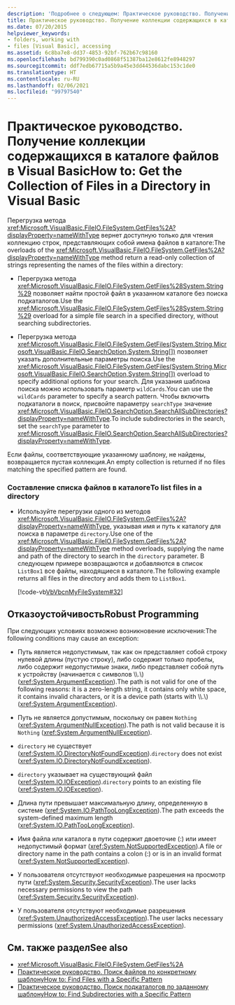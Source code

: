 ```yaml
---
description: 'Подробнее о следующем: Практическое руководство. Получение коллекции содержащихся в каталоге файлов в Visual Basic'
title: Практическое руководство. Получение коллекции содержащихся в каталоге файлов
ms.date: 07/20/2015
helpviewer_keywords:
- folders, working with
- files [Visual Basic], accessing
ms.assetid: 6c8ba7e8-dd37-4853-92bf-762b67c98160
ms.openlocfilehash: bd799390c0ad0868f51387ba12e8612fe8948297
ms.sourcegitcommit: ddf7edb67715a5b9a45e3dd44536dabc153c1de0
ms.translationtype: HT
ms.contentlocale: ru-RU
ms.lasthandoff: 02/06/2021
ms.locfileid: "99797540"
---
```

# <a name="how-to-get-the-collection-of-files-in-a-directory-in-visual-basic"></a><span data-ttu-id="f643a-103">Практическое руководство. Получение коллекции содержащихся в каталоге файлов в Visual Basic</span><span class="sxs-lookup"><span data-stu-id="f643a-103">How to: Get the Collection of Files in a Directory in Visual Basic</span></span>

<span data-ttu-id="f643a-104">Перегрузка метода <xref:Microsoft.VisualBasic.FileIO.FileSystem.GetFiles%2A?displayProperty=nameWithType> вернет доступную только для чтения коллекцию строк, представляющих собой имена файлов в каталоге:</span><span class="sxs-lookup"><span data-stu-id="f643a-104">The overloads of the <xref:Microsoft.VisualBasic.FileIO.FileSystem.GetFiles%2A?displayProperty=nameWithType> method return a read-only collection of strings representing the names of the files within a directory:</span></span>  
  
- <span data-ttu-id="f643a-105">Перегрузка метода <xref:Microsoft.VisualBasic.FileIO.FileSystem.GetFiles%28System.String%29> позволяет найти простой файл в указанном каталоге без поиска подкаталогов.</span><span class="sxs-lookup"><span data-stu-id="f643a-105">Use the <xref:Microsoft.VisualBasic.FileIO.FileSystem.GetFiles%28System.String%29> overload for a simple file search in a specified directory, without searching subdirectories.</span></span>  
  
- <span data-ttu-id="f643a-106">Перегрузка метода <xref:Microsoft.VisualBasic.FileIO.FileSystem.GetFiles(System.String,Microsoft.VisualBasic.FileIO.SearchOption,System.String[])> позволяет указать дополнительные параметры поиска.</span><span class="sxs-lookup"><span data-stu-id="f643a-106">Use the <xref:Microsoft.VisualBasic.FileIO.FileSystem.GetFiles(System.String,Microsoft.VisualBasic.FileIO.SearchOption,System.String[])> overload to specify additional options for your search.</span></span> <span data-ttu-id="f643a-107">Для указания шаблона поиска можно использовать параметр `wildCards`.</span><span class="sxs-lookup"><span data-stu-id="f643a-107">You can use the `wildCards` parameter to specify a search pattern.</span></span> <span data-ttu-id="f643a-108">Чтобы включить подкаталоги в поиск, присвойте параметру `searchType` значение <xref:Microsoft.VisualBasic.FileIO.SearchOption.SearchAllSubDirectories?displayProperty=nameWithType>.</span><span class="sxs-lookup"><span data-stu-id="f643a-108">To include subdirectories in the search, set the `searchType` parameter to <xref:Microsoft.VisualBasic.FileIO.SearchOption.SearchAllSubDirectories?displayProperty=nameWithType>.</span></span>  
  
 <span data-ttu-id="f643a-109">Если файлы, соответствующие указанному шаблону, не найдены, возвращается пустая коллекция.</span><span class="sxs-lookup"><span data-stu-id="f643a-109">An empty collection is returned if no files matching the specified pattern are found.</span></span>  
  
### <a name="to-list-files-in-a-directory"></a><span data-ttu-id="f643a-110">Составление списка файлов в каталоге</span><span class="sxs-lookup"><span data-stu-id="f643a-110">To list files in a directory</span></span>  
  
- <span data-ttu-id="f643a-111">Используйте перегрузки одного из методов <xref:Microsoft.VisualBasic.FileIO.FileSystem.GetFiles%2A?displayProperty=nameWithType>, указывая имя и путь к каталогу для поиска в параметре `directory`.</span><span class="sxs-lookup"><span data-stu-id="f643a-111">Use one of the <xref:Microsoft.VisualBasic.FileIO.FileSystem.GetFiles%2A?displayProperty=nameWithType> method overloads, supplying the name and path of the directory to search in the `directory` parameter.</span></span> <span data-ttu-id="f643a-112">В следующем примере возвращаются и добавляются в список `ListBox1` все файлы, находящиеся в каталоге.</span><span class="sxs-lookup"><span data-stu-id="f643a-112">The following example returns all files in the directory and adds them to `ListBox1`.</span></span>  
  
     [!code-vb[VbVbcnMyFileSystem#32](~/samples/snippets/visualbasic/VS_Snippets_VBCSharp/VbVbcnMyFileSystem/VB/Class1.vb#32)]  
  
## <a name="robust-programming"></a><span data-ttu-id="f643a-113">Отказоустойчивость</span><span class="sxs-lookup"><span data-stu-id="f643a-113">Robust Programming</span></span>  

 <span data-ttu-id="f643a-114">При следующих условиях возможно возникновение исключения:</span><span class="sxs-lookup"><span data-stu-id="f643a-114">The following conditions may cause an exception:</span></span>  
  
- <span data-ttu-id="f643a-115">Путь является недопустимым, так как он представляет собой строку нулевой длины (пустую строку), либо содержит только пробелы, либо содержит недопустимые знаки, либо представляет собой путь к устройству (начинается с символов \\\\.\\) (<xref:System.ArgumentException>).</span><span class="sxs-lookup"><span data-stu-id="f643a-115">The path is not valid for one of the following reasons: it is a zero-length string, it contains only white space, it contains invalid characters, or it is a device path (starts with \\\\.\\) (<xref:System.ArgumentException>).</span></span>  
  
- <span data-ttu-id="f643a-116">Путь не является допустимым, поскольку он равен `Nothing` (<xref:System.ArgumentNullException>).</span><span class="sxs-lookup"><span data-stu-id="f643a-116">The path is not valid because it is `Nothing` (<xref:System.ArgumentNullException>).</span></span>  
  
- <span data-ttu-id="f643a-117">`directory` не существует (<xref:System.IO.DirectoryNotFoundException>).</span><span class="sxs-lookup"><span data-stu-id="f643a-117">`directory` does not exist (<xref:System.IO.DirectoryNotFoundException>).</span></span>  
  
- <span data-ttu-id="f643a-118">`directory` указывает на существующий файл (<xref:System.IO.IOException>).</span><span class="sxs-lookup"><span data-stu-id="f643a-118">`directory` points to an existing file (<xref:System.IO.IOException>).</span></span>  
  
- <span data-ttu-id="f643a-119">Длина пути превышает максимальную длину, определенную в системе (<xref:System.IO.PathTooLongException>).</span><span class="sxs-lookup"><span data-stu-id="f643a-119">The path exceeds the system-defined maximum length (<xref:System.IO.PathTooLongException>).</span></span>  
  
- <span data-ttu-id="f643a-120">Имя файла или каталога в пути содержит двоеточие (:) или имеет недопустимый формат (<xref:System.NotSupportedException>).</span><span class="sxs-lookup"><span data-stu-id="f643a-120">A file or directory name in the path contains a colon (:) or is in an invalid format (<xref:System.NotSupportedException>).</span></span>  
  
- <span data-ttu-id="f643a-121">У пользователя отсутствуют необходимые разрешения на просмотр пути (<xref:System.Security.SecurityException>).</span><span class="sxs-lookup"><span data-stu-id="f643a-121">The user lacks necessary permissions to view the path (<xref:System.Security.SecurityException>).</span></span>  
  
- <span data-ttu-id="f643a-122">У пользователя отсутствуют необходимые разрешения (<xref:System.UnauthorizedAccessException>).</span><span class="sxs-lookup"><span data-stu-id="f643a-122">The user lacks necessary permissions (<xref:System.UnauthorizedAccessException>).</span></span>  
  
## <a name="see-also"></a><span data-ttu-id="f643a-123">См. также раздел</span><span class="sxs-lookup"><span data-stu-id="f643a-123">See also</span></span>

- <xref:Microsoft.VisualBasic.FileIO.FileSystem.GetFiles%2A>
- [<span data-ttu-id="f643a-124">Практическое руководство. Поиск файлов по конкретному шаблону</span><span class="sxs-lookup"><span data-stu-id="f643a-124">How to: Find Files with a Specific Pattern</span></span>](how-to-find-files-with-a-specific-pattern.md)
- [<span data-ttu-id="f643a-125">Практическое руководство. Поиск подкаталогов по заданному шаблону</span><span class="sxs-lookup"><span data-stu-id="f643a-125">How to: Find Subdirectories with a Specific Pattern</span></span>](how-to-find-subdirectories-with-a-specific-pattern.md)
